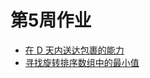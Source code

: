 # 第5周作业

- [在 D 天内送达包裹的能力](https://github.com/heyu-rise/algorithm-train/blob/main/week05/src/main/java/CapacityToShipPackagesWithinDDays.java)
- [寻找旋转排序数组中的最小值](https://github.com/heyu-rise/algorithm-train/blob/main/week05/src/main/java/FindMinimumInRotatedSortedArray2.java)

